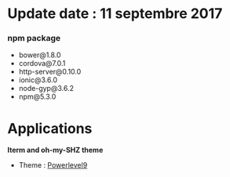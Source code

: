 
<!doctype html>
<html lang="fr">
<head>
  <meta charset="utf-8">
  <title>Titre de la page</title>
  <link rel="stylesheet" href="style.css">
  <script src="script.js"></script>
</head>
	<body>
				<h1>Update date : 11 septembre 2017</h1>
				<h3> npm package</h3>
				<ul>
					<li>bower@1.8.0</li>
					 <li>cordova@7.0.1</li>
					 <li>http-server@0.10.0</li>
					 <li>ionic@3.6.0</li>
					 <li>node-gyp@3.6.2</li>
					 <li>npm@5.3.0</li>
				</ul>
				<h1>Applications</h1>
				<p><strong>Iterm and oh-my-SHZ theme</strong></p>
				<ul>
					<li>Theme :  <a href="https://github.com/bhilburn/powerlevel9k">Powerlevel9</a></li>
				</ul>
	</body>
</html>